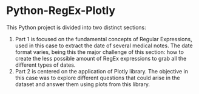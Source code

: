# Python-RegEx-Plotly

This Python project is divided into two distinct sections:

1. Part 1 is focused on the fundamental concepts of Regular Expressions, used in this case to extract the date of several medical notes. The date format varies, being this the major challenge of this section: how to create the less possible amount of RegEx expressions to grab all the different types of dates. 
2. Part 2 is centered on the application of Plotly library. The objective in this case was to explore different questions that could arise in the dataset and answer them using plots from this library.
